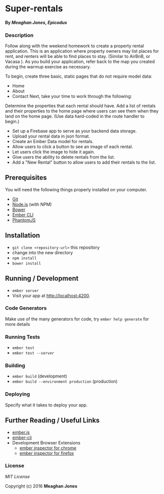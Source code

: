 # Super-rentals

#### By _**Meaghan Jones, Epicodus**_

### Description 
Follow along with the weekend homework to create a property rental application. This is an application where property owners may list places for rent, and renters will be able to find places to stay. (Similar to AirBnB, or Vacasa ). As you build your application, refer back to the map you created during the warmup exercise as necessary.

To begin, create three basic, static pages that do not require model data:

* Home
* About
* Contact
Next, take your time to work through the following:

Determine the properties that each rental should have. Add a list of rentals and their properties to the home page where users can see them when they land on the home page. (Use data hard-coded in the route handler to begin.)
* Set up a Firebase app to serve as your backend data storage. 
* Upload your rental data in json format.
* Create an Ember Data model for rentals.
* Allow users to click a button to see an image of each rental.
* Let users click the image to hide it again.
* Give users the ability to delete rentals from the list.
* Add a "New Rental" button to allow users to add their rentals to the list.

## Prerequisites

You will need the following things properly installed on your computer.

* [Git](http://git-scm.com/)
* [Node.js](http://nodejs.org/) (with NPM)
* [Bower](http://bower.io/)
* [Ember CLI](http://ember-cli.com/)
* [PhantomJS](http://phantomjs.org/)

## Installation

* `git clone <repository-url>` this repository
* change into the new directory
* `npm install`
* `bower install`

## Running / Development

* `ember server`
* Visit your app at [http://localhost:4200](http://localhost:4200).

### Code Generators

Make use of the many generators for code, try `ember help generate` for more details

### Running Tests

* `ember test`
* `ember test --server`

### Building

* `ember build` (development)
* `ember build --environment production` (production)

### Deploying

Specify what it takes to deploy your app.

## Further Reading / Useful Links

* [ember.js](http://emberjs.com/)
* [ember-cli](http://ember-cli.com/)
* Development Browser Extensions
  * [ember inspector for chrome](https://chrome.google.com/webstore/detail/ember-inspector/bmdblncegkenkacieihfhpjfppoconhi)
  * [ember inspector for firefox](https://addons.mozilla.org/en-US/firefox/addon/ember-inspector/)


### License

*MIT License*

Copyright (c) 2016 **Meaghan Jones**
